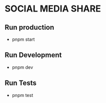 # SOCIAL MEDIA SHARE


## Run production

- pnpm start

## Run Development

- pnpm dev

## Run Tests

- pnpm test
